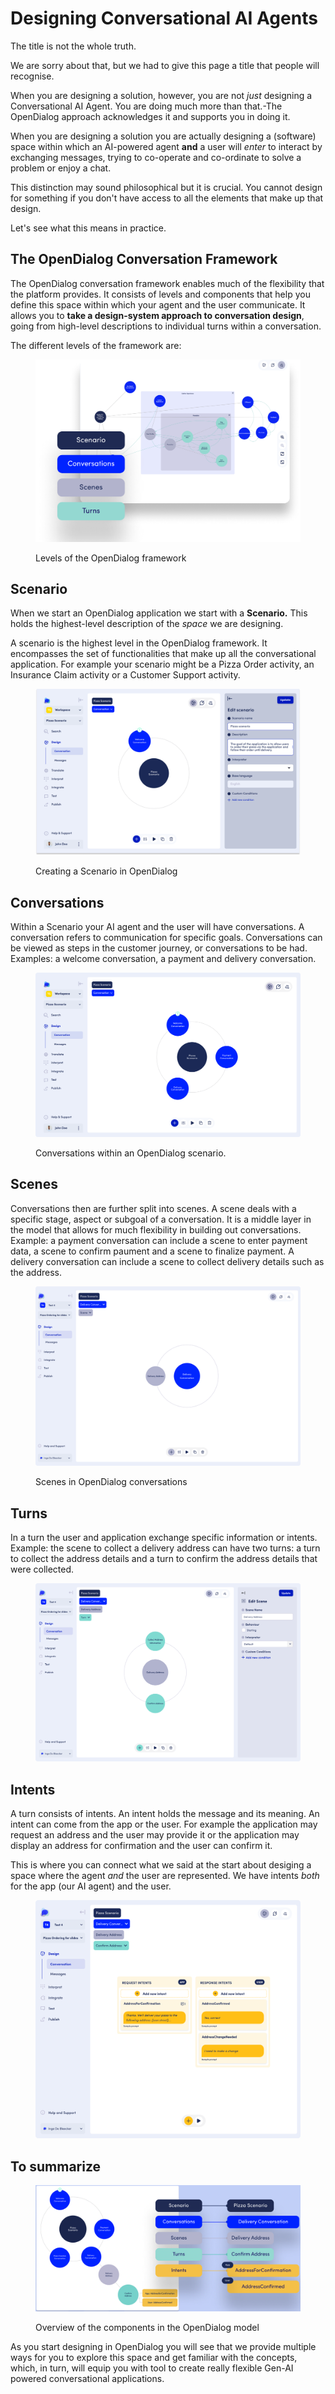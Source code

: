 # Designing Conversational AI Agents

The title is not the whole truth. &#x20;

We are sorry about that, but we had to give this page a title that people will recognise.&#x20;

When you are designing a solution, however, you are not _just_ designing a Conversational AI Agent. You are doing much more than that.-The OpenDialog approach acknowledges it and supports you in doing it.&#x20;

When you are designing a solution you are actually designing a (software) space within which an AI-powered agent **and** a user will _enter_ to interact by exchanging messages, trying to co-operate and co-ordinate to solve a problem or enjoy a chat. &#x20;

This distinction may sound philosophical but it is crucial. You cannot design for something if you don't have access to all the elements that make up that design.&#x20;

Let's see what this means in practice.&#x20;

## The OpenDialog Conversation Framework

The OpenDialog conversation framework enables much of the flexibility that the platform provides. It consists of levels and components that help you define this space within which your agent and the user communicate. It allows you to **take a design-system approach to conversation design**, going from high-level descriptions to individual turns within a conversation.

The different levels of the framework are:&#x20;

<figure><img src="../../.gitbook/assets/L3-Levels 1.png" alt=""><figcaption><p>Levels of the OpenDialog framework</p></figcaption></figure>

## Scenario

When we start an OpenDialog application we start with a **Scenario.** This holds the highest-level description of the _space_ we are designing.&#x20;

A scenario is the highest level in the OpenDialog framework. It encompasses the set of functionalities that make up all the conversational application. For example your scenario might be a Pizza Order activity, an Insurance Claim activity or a Customer Support activity.&#x20;

<figure><img src="../../.gitbook/assets/design - scenario 1.png" alt=""><figcaption><p>Creating a Scenario in OpenDialog</p></figcaption></figure>

## Conversations

Within a Scenario your AI agent and the user will have conversations. A conversation refers to communication for specific goals. Conversations can be viewed as steps in the customer journey, or conversations to be had. Examples: a welcome conversation, a payment and delivery conversation.&#x20;

<figure><img src="../../.gitbook/assets/design - conversation 1.png" alt=""><figcaption><p>Conversations within an OpenDialog scenario.</p></figcaption></figure>

## Scenes

Conversations then are further split into scenes. A scene deals with a specific stage, aspect or subgoal of a conversation. It is a middle layer in the model that allows for much flexibility in building out conversations. Example: a payment conversation can include a scene to enter payment data, a scene to confirm paument and a scene to finalize payment. A delivery conversation can include a scene to collect delivery details such as the address.

<figure><img src="../../.gitbook/assets/Scenes.png" alt=""><figcaption><p>Scenes in OpenDialog conversations</p></figcaption></figure>

## Turns

In a turn the user and application exchange specific information or intents. Example: the scene to collect a delivery address can have two turns: a turn to collect the address details and a turn to confirm the address details that were collected.

<figure><img src="../../.gitbook/assets/turns.png" alt=""><figcaption></figcaption></figure>

## Intents

A turn consists of intents. An intent holds the message and its meaning. An intent can come from the app or the user. For example the application may request an address and the user may provide it or the application may display an address for confirmation and the user can confirm it.&#x20;

This is where you can connect what we said at the start about desiging a space where the agent _and_ the user are represented. We have intents _both_ for the app (our AI agent) and the user.

<figure><img src="../../.gitbook/assets/intents.png" alt=""><figcaption></figcaption></figure>

## To summarize

<figure><img src="../../.gitbook/assets/putting it all together (1).png" alt=""><figcaption><p>Overview of the components in the OpenDialog model</p></figcaption></figure>

As you start designing in OpenDialog you will see that we provide multiple ways for you to explore this space and get familiar with the concepts, which, in turn, will equip you with tool to create really flexible Gen-AI powered conversational applications.&#x20;



